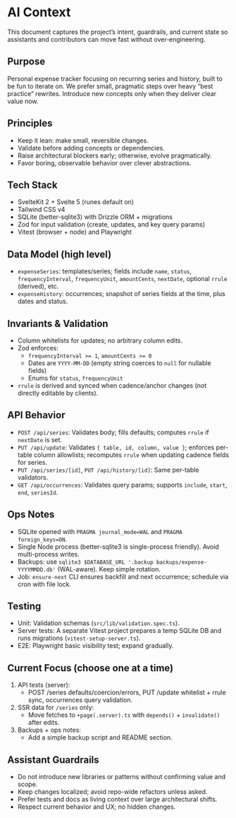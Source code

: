 # AI Context

This document captures the project’s intent, guardrails, and current state so assistants and contributors can move fast without over‑engineering.

## Purpose

Personal expense tracker focusing on recurring series and history, built to be fun to iterate on. We prefer small, pragmatic steps over heavy “best practice” rewrites. Introduce new concepts only when they deliver clear value now.

## Principles

- Keep it lean: make small, reversible changes.
- Validate before adding concepts or dependencies.
- Raise architectural blockers early; otherwise, evolve pragmatically.
- Favor boring, observable behavior over clever abstractions.

## Tech Stack

- SvelteKit 2 + Svelte 5 (runes default on)
- Tailwind CSS v4
- SQLite (better-sqlite3) with Drizzle ORM + migrations
- Zod for input validation (create, updates, and key query params)
- Vitest (browser + node) and Playwright

## Data Model (high level)

- `expenseSeries`: templates/series; fields include `name`, `status`, `frequencyInterval`, `frequencyUnit`, `amountCents`, `nextDate`, optional `rrule` (derived), etc.
- `expenseHistory`: occurrences; snapshot of series fields at the time, plus dates and status.

## Invariants & Validation

- Column whitelists for updates; no arbitrary column edits.
- Zod enforces:
  - `frequencyInterval >= 1`, `amountCents >= 0`
  - Dates are `YYYY-MM-DD` (empty string coerces to `null` for nullable fields)
  - Enums for `status`, `frequencyUnit`
- `rrule` is derived and synced when cadence/anchor changes (not directly editable by clients).

## API Behavior

- `POST /api/series`: Validates body; fills defaults; computes `rrule` if `nextDate` is set.
- `PUT /api/update`: Validates `{ table, id, column, value }`; enforces per-table column allowlists; recomputes `rrule` when updating cadence fields for series.
- `PUT /api/series/[id]`, `PUT /api/history/[id]`: Same per-table validators.
- `GET /api/occurrences`: Validates query params; supports `include`, `start`, `end`, `seriesId`.

## Ops Notes

- SQLite opened with `PRAGMA journal_mode=WAL` and `PRAGMA foreign_keys=ON`.
- Single Node process (better-sqlite3 is single-process friendly). Avoid multi-process writes.
- Backups: use `sqlite3 $DATABASE_URL '.backup backups/expense-YYYYMMDD.db'` (WAL-aware). Keep simple rotation.
- Job: `ensure-next` CLI ensures backfill and next occurrence; schedule via cron with file lock.

## Testing

- Unit: Validation schemas (`src/lib/validation.spec.ts`).
- Server tests: A separate Vitest project prepares a temp SQLite DB and runs migrations (`vitest-setup-server.ts`).
- E2E: Playwright basic visibility test; expand gradually.

## Current Focus (choose one at a time)

1) API tests (server):
   - POST /series defaults/coercion/errors, PUT /update whitelist + rrule sync, occurrences query validation.
2) SSR data for `/series` only:
   - Move fetches to `+page(.server).ts` with `depends()` + `invalidate()` after edits.
3) Backups + ops notes:
   - Add a simple backup script and README section.

## Assistant Guardrails

- Do not introduce new libraries or patterns without confirming value and scope.
- Keep changes localized; avoid repo-wide refactors unless asked.
- Prefer tests and docs as living context over large architectural shifts.
- Respect current behavior and UX; no hidden changes.

